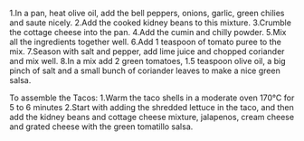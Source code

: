 1.In a pan, heat olive oil, add the bell peppers, onions, garlic, green chilies and saute nicely.
2.Add the cooked kidney beans to this mixture.
3.Crumble the cottage cheese into the pan.
4.Add the cumin and chilly powder.
5.Mix all the ingredients together well.
6.Add 1 teaspoon of tomato puree to the mix.
7.Season with salt and pepper, add lime juice and chopped coriander and mix well.
8.In a mix add 2 green tomatoes, 1.5 teaspoon olive oil, a big pinch of salt and a small bunch of coriander leaves to make a nice green salsa.

To assemble the Tacos:
1.Warm the taco shells in a moderate oven 170°C for 5 to 6 minutes
2.Start with adding the shredded lettuce in the taco, and then add the kidney beans and cottage cheese mixture, jalapenos, cream cheese and grated cheese with the green tomatillo salsa.